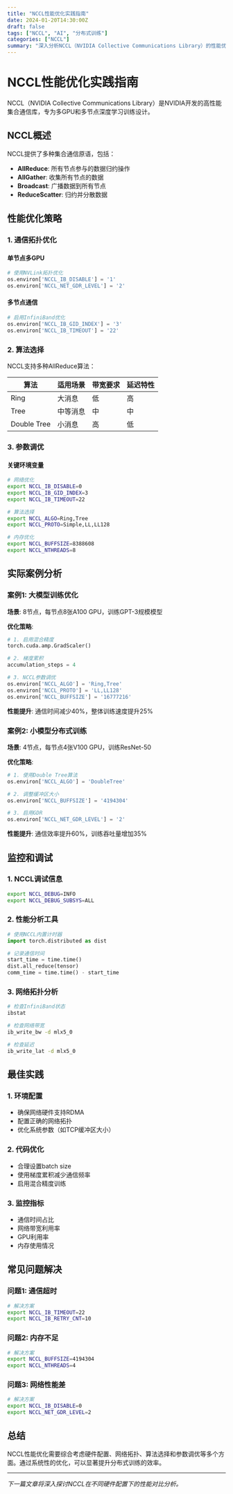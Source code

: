 ```yaml
---
title: "NCCL性能优化实践指南"
date: 2024-01-20T14:30:00Z
draft: false
tags: ["NCCL", "AI", "分布式训练"]
categories: ["NCCL"]
summary: "深入分析NCCL（NVIDIA Collective Communications Library）的性能优化策略，包括通信模式选择和参数调优。"
---
```


# NCCL性能优化实践指南

NCCL（NVIDIA Collective Communications Library）是NVIDIA开发的高性能集合通信库，专为多GPU和多节点深度学习训练设计。

## NCCL概述

NCCL提供了多种集合通信原语，包括：
- **AllReduce**: 所有节点参与的数据归约操作
- **AllGather**: 收集所有节点的数据
- **Broadcast**: 广播数据到所有节点
- **ReduceScatter**: 归约并分散数据

## 性能优化策略

### 1. 通信拓扑优化

#### 单节点多GPU
```python
# 使用NVLink拓扑优化
os.environ['NCCL_IB_DISABLE'] = '1'
os.environ['NCCL_NET_GDR_LEVEL'] = '2'
```

#### 多节点通信
```python
# 启用InfiniBand优化
os.environ['NCCL_IB_GID_INDEX'] = '3'
os.environ['NCCL_IB_TIMEOUT'] = '22'
```

### 2. 算法选择

NCCL支持多种AllReduce算法：

| 算法 | 适用场景 | 带宽要求 | 延迟特性 |
|------|----------|----------|----------|
| Ring | 大消息 | 低 | 高 |
| Tree | 中等消息 | 中 | 中 |
| Double Tree | 小消息 | 高 | 低 |

### 3. 参数调优

#### 关键环境变量
```bash
# 网络优化
export NCCL_IB_DISABLE=0
export NCCL_IB_GID_INDEX=3
export NCCL_IB_TIMEOUT=22

# 算法选择
export NCCL_ALGO=Ring,Tree
export NCCL_PROTO=Simple,LL,LL128

# 内存优化
export NCCL_BUFFSIZE=8388608
export NCCL_NTHREADS=8
```

## 实际案例分析

### 案例1: 大模型训练优化

**场景**: 8节点，每节点8张A100 GPU，训练GPT-3规模模型

**优化策略**:
```python
# 1. 启用混合精度
torch.cuda.amp.GradScaler()

# 2. 梯度累积
accumulation_steps = 4

# 3. NCCL参数调优
os.environ['NCCL_ALGO'] = 'Ring,Tree'
os.environ['NCCL_PROTO'] = 'LL,LL128'
os.environ['NCCL_BUFFSIZE'] = '16777216'
```

**性能提升**: 通信时间减少40%，整体训练速度提升25%

### 案例2: 小模型分布式训练

**场景**: 4节点，每节点4张V100 GPU，训练ResNet-50

**优化策略**:
```python
# 1. 使用Double Tree算法
os.environ['NCCL_ALGO'] = 'DoubleTree'

# 2. 调整缓冲区大小
os.environ['NCCL_BUFFSIZE'] = '4194304'

# 3. 启用GDR
os.environ['NCCL_NET_GDR_LEVEL'] = '2'
```

**性能提升**: 通信效率提升60%，训练吞吐量增加35%

## 监控和调试

### 1. NCCL调试信息
```bash
export NCCL_DEBUG=INFO
export NCCL_DEBUG_SUBSYS=ALL
```

### 2. 性能分析工具
```python
# 使用NCCL内置计时器
import torch.distributed as dist

# 记录通信时间
start_time = time.time()
dist.all_reduce(tensor)
comm_time = time.time() - start_time
```

### 3. 网络拓扑分析
```bash
# 检查InfiniBand状态
ibstat

# 检查网络带宽
ib_write_bw -d mlx5_0

# 检查延迟
ib_write_lat -d mlx5_0
```

## 最佳实践

### 1. 环境配置
- 确保网络硬件支持RDMA
- 配置正确的网络拓扑
- 优化系统参数（如TCP缓冲区大小）

### 2. 代码优化
- 合理设置batch size
- 使用梯度累积减少通信频率
- 启用混合精度训练

### 3. 监控指标
- 通信时间占比
- 网络带宽利用率
- GPU利用率
- 内存使用情况

## 常见问题解决

### 问题1: 通信超时
```bash
# 解决方案
export NCCL_IB_TIMEOUT=22
export NCCL_IB_RETRY_CNT=10
```

### 问题2: 内存不足
```bash
# 解决方案
export NCCL_BUFFSIZE=4194304
export NCCL_NTHREADS=4
```

### 问题3: 网络性能差
```bash
# 解决方案
export NCCL_IB_DISABLE=0
export NCCL_NET_GDR_LEVEL=2
```

## 总结

NCCL性能优化需要综合考虑硬件配置、网络拓扑、算法选择和参数调优等多个方面。通过系统性的优化，可以显著提升分布式训练的效率。

---

*下一篇文章将深入探讨NCCL在不同硬件配置下的性能对比分析。*
